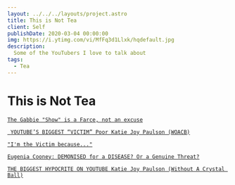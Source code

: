 ```yaml
---
layout: ../../../layouts/project.astro
title: This is Not Tea 
client: Self
publishDate: 2020-03-04 00:00:00
img: https://i.ytimg.com/vi/MfFq3d1Llxk/hqdefault.jpg
description: 
  Some of the YouTubers I love to talk about 
tags:
  - Tea
---
```


This is Not Tea 
===============

[`The Gabbie "Show" is a Farce, not an excuse`](https://www.youtube.com/watch?v=MfFq3d1Llxk)

[` YOUTUBE’S BIGGEST “VICTIM” Poor Katie Joy Paulson (WOACB)`](https://www.youtube.com/watch?v=zUc2AuTBpUw)

[` "I'm the Victim because..." `](https://www.youtube.com/watch?v=KzH1exJtNEE)

[` Eugenia Cooney: DEMONISED for a DISEASE? Or a Genuine Threat? `](https://www.youtube.com/watch?v=70ypQNdudto)

[` THE BIGGEST HYPOCRITE ON YOUTUBE Katie Joy Paulson (Without A Crystal Ball) `](https://www.youtube.com/watch?v=OICvsqRQVHA)